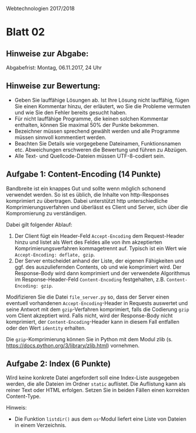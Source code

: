 Webtechnologien 2017/2018

Blatt 02
========


Hinweise zur Abgabe:
--------------------

Abgabefrist: Montag, 06.11.2017, 24 Uhr


Hinweise zur Bewertung:
-----------------------

* Geben Sie lauffähige Lösungen ab. Ist Ihre Lösung nicht lauffähig, fügen Sie einen Kommentar hinzu, der erläutert,
  wo Sie die Probleme vermuten und wie Sie den Fehler bereits gesucht haben.
* Für nicht lauffähige Programme, die keinen solchen Kommentar enthalten, können Sie maximal 50% der Punkte bekommen.
* Bezeichner müssen sprechend gewählt werden und alle Programme müssen sinnvoll kommentiert werden.
* Beachten Sie Details wie vorgegebene Dateinamen, Funktionsnamen etc. Abweichungen erschweren die Bewertung
  und führen zu Abzügen.
* Alle Text- und Quellcode-Dateien müssen UTF-8-codiert sein.


Aufgabe 1: Content-Encoding (14 Punkte)
---------------------------------------

Bandbreite ist ein knappes Gut und sollte wenn möglich schonend verwendet werden. 
So ist es üblich, die Inhalte von http-Responses komprimiert zu übertragen. Dabei
unterstützt http unterschiedliche Komprimierungsverfahren und überlässt es Client
und Server, sich über die Kompromierung zu verständigen.

Dabei gilt folgender Ablauf:
1. Der Client fügt ein Header-Feld `Accept-Encoding` dem Request-Header hinzu und listet als Wert des
   Feldes alle von ihm akzeptierten Komprimierungsverfahren kommagetrennt auf. Typisch ist ein Wert
   wie `Accept-Encoding: deflate, gzip`.
2. Der Server entscheidet anhand der Liste, der eigenen Fähigkeiten und ggf. des auszuliefernden Contents,
   ob und wie komprimiert wird. Der Response-Body wird dann komprimiert und der verwendete Algorithmus
   im Response-Header-Feld `Content-Encoding` festgehalten, z.B. `Content-Encoding: gzip`.
   
Modifizieren Sie die Datei `file_server.py` so, dass der Server einen eventuell vorhandenen 
`Accept-Encoding`-Header in Requests auswertet und seine Antwort mit dem `gzip`-Verfahren komprimiert,
falls die Codierung `gzip` vom Client akzeptiert wird. Falls nicht, wird der Response-Body nicht komprimiert,
der `Content-Encoding`-Header kann in diesem Fall entfallen oder den Wert `identity` erhalten.

Die `gzip`-Komprimierung können Sie in Python mit dem Modul zlib (s. https://docs.python.org/3/library/zlib.html)
vornehmen.

Aufgabe 2: Index (6 Punkte)
-----------------------------

Wird keine konkrete Datei angefordert soll eine Index-Liste ausgegeben werden, die alle Dateien im Ordner 
`static` auflistet. Die Auflistung kann als reiner Text oder HTML erfolgen. Setzen Sie in beiden Fällen einen 
korrekten Content-Type.

Hinweis:
* Die Funktion `listdir()` aus dem `os`-Modul liefert eine Liste von Dateien in einem Verzeichnis.



